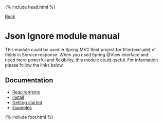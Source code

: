 {% include head.html %}

[Back](../README.md) 

# Json Ignore module manual
This module could be used in Spring MVC Rest project for filter(exclude) of fields in Service response.
When you used Spring @View interface and need more powerful and flexibility, this module could useful.
For information please follow the links below.

## Documentation
* [Requirements](./requirements/README.md)
* [Install](./install/README.md)
* [Getting started](./start/README.md)
* [Examples](./examples/README.md)





{% include foot.html %}